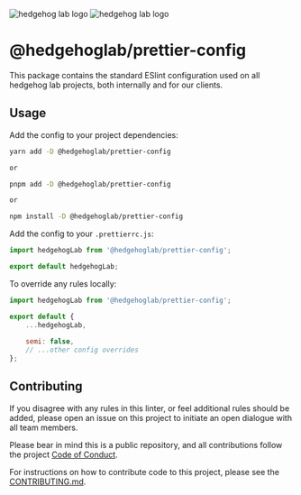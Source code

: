 ![hedgehog lab logo](https://github.com/hedgehoglab-engineering/frontend-linters/raw/main/assets/images/hhl-logo-light.png#gh-dark-mode-only)
![hedgehog lab logo](https://github.com/hedgehoglab-engineering/frontend-linters/raw/main/assets/images/hhl-logo-dark.png#gh-light-mode-only)

# @hedgehoglab/prettier-config

This package contains the standard ESlint configuration used on all hedgehog lab projects, both internally and for our clients.

## Usage

Add the config to your project dependencies:

```bash 
yarn add -D @hedgehoglab/prettier-config

or

pnpm add -D @hedgehoglab/prettier-config

or

npm install -D @hedgehoglab/prettier-config
```

Add the config to your `.prettierrc.js`:

```js
import hedgehogLab from '@hedgehoglab/prettier-config';

export default hedgehogLab;
```

To override any rules locally:

```js
import hedgehogLab from '@hedgehoglab/prettier-config';

export default {
    ...hedgehogLab,
    
    semi: false,
    // ...other config overrides
};
```

## Contributing

If you disagree with any rules in this linter, or feel additional rules should be added, please open an issue on this project to initiate an open dialogue with all team members. 

Please bear in mind this is a public repository, and all contributions follow the project [Code of Conduct](../../CODE_OF_CONDUCT.md).

For instructions on how to contribute code to this project, please see the [CONTRIBUTING.md](../../CONTRIBUTING.md).
